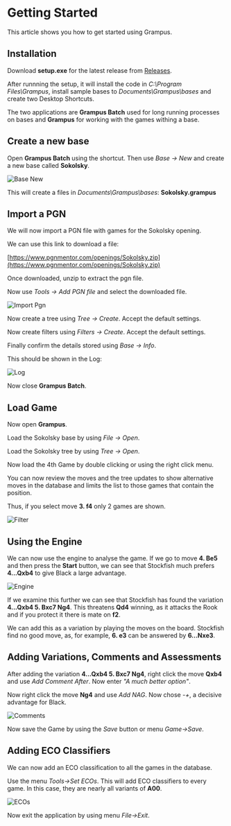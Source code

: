 # Getting Started

This article shows you how to get started using Grampus.

## Installation

Download **setup.exe** for the latest release from [Releases](https://github.com/pbbwfc/Grampus/releases).

After runnning the setup, it will install the code in *C:\Program Files\Grampus*, install sample bases to *Documents\Grampus\bases* and create two Desktop Shortcuts.

The two applications are **Grampus Batch** used for long running processes on bases and **Grampus** for working with the games withing a base.

## Create a new base

Open **Grampus Batch** using the shortcut. Then use *Base -> New* and create a new base called **Sokolsky**.

![Base New](images/st1.png)

This will create a files in *Documents\Grampus\bases*: **Sokolsky.grampus**

## Import a PGN

We will now import a PGN file with games for the Sokolsky opening.

We can use this link to download a file:

[https://www.pgnmentor.com/openings/Sokolsky.zip](https://www.pgnmentor.com/openings/Sokolsky.zip)

Once downloaded, unzip to extract the pgn file.

Now use *Tools -> Add PGN file* and select the downloaded file.

![Import Pgn](images/st2.png)

Now create a tree using *Tree -> Create*. Accept the default settings.

Now create filters using *Filters -> Create*. Accept the default settings.

Finally confirm the details stored using *Base -> Info*.

This should be shown in the Log:

![Log](images/st2a.png)

Now close **Grampus Batch**.

## Load Game

Now open **Grampus**.

Load the Sokolsky base by using *File -> Open*.

Load the Sokolsky tree by using *Tree -> Open*.

Now load the 4th Game by double clicking or using the right click menu.

You can now review the moves and the tree updates to show alternative moves in the database and limits the list to those games that contain the position.

Thus, if you select move **3. f4** only 2 games are shown.

![Filter](images/st3.png)

## Using the Engine

We can now use the engine to analyse the game. If we go to move **4. Be5** and then press the **Start** button, we can see that Stockfish much prefers **4...Qxb4** to give Black a large advantage. 

![Engine](images/st4.png)

If we examine this further we can see that Stockfish has found the variation **4...Qxb4 5. Bxc7 Ng4**. This threatens **Qd4** winning, as it attacks the Rook and if you protect it there is mate on **f2**.

We can add this as a variation by playing the moves on the board. Stockfish find no good move, as, for example, **6. e3** can be answered by **6...Nxe3**.

## Adding Variations, Comments and Assessments

After adding the variation **4...Qxb4 5. Bxc7 Ng4**, right click the move **Qxb4** and use *Add Comment After*. Now enter *"A much better option"*.

Now right click the move **Ng4** and use *Add NAG*. Now chose *-+*, a decisive advantage for Black.

![Comments](images/st5.png)

Now save the Game by using the *Save* button or menu *Game->Save*.

## Adding ECO Classifiers

We can now add an ECO classification to all the games in the database.

Use the menu *Tools->Set ECOs*. This will add ECO classifiers to every game. In this case, they are nearly all variants of **A00**.

![ECOs](images/st6.png)

Now exit the application by using menu *File->Exit*.